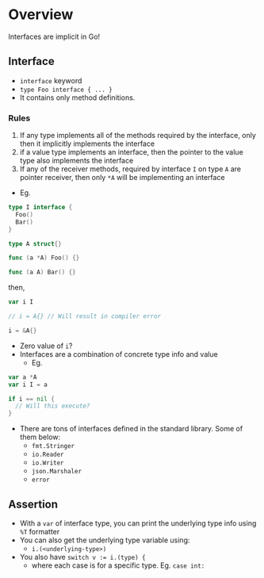 # Overview

Interfaces are implicit in Go!

## Interface

- `interface` keyword
- `type Foo interface { ... }`
- It contains only method definitions.

### Rules

1. If any type implements all of the methods required by the interface, only then it implicitly implements the interface
2. if a value type implements an interface, then the pointer to the value type also implements the interface
3. If any of the receiver methods, required by interface `I` on type `A` are pointer receiver, then only `*A` will be implementing an interface

  - Eg.

```go
type I interface {
  Foo()
  Bar()
}

type A struct{}

func (a *A) Foo() {}

func (a A) Bar() {}
```

then,

```go
var i I

// i = A{} // Will result in compiler error

i = &A{}
```

- Zero value of `i`?
- Interfaces are a combination of concrete type info and value
  - Eg.

```go
var a *A
var i I = a

if i == nil {
  // Will this execute?
}
```

- There are tons of interfaces defined in the standard library. Some of them below:
  - `fmt.Stringer`
  - `io.Reader`
  - `io.Writer`
  - `json.Marshaler`
  - `error`

## Assertion

- With a `var` of interface type, you can print the underlying type info using `%T` formatter
- You can also get the underlying type variable using:
  - `i.(<underlying-type>)`
- You also have `switch v := i.(type) {`
  - where each case is for a specific type. Eg. `case int: `
